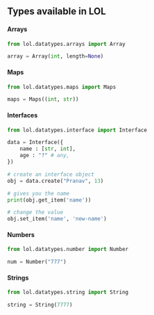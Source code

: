 ## Types available in LOL

#### Arrays
```python
from lol.datatypes.arrays import Array

array = Array(int, length=None)
```
#### Maps
```python
from lol.datatypes.maps import Maps

maps = Maps((int, str))
```

#### Interfaces
```python
from lol.datatypes.interface import Interface

data = Interface({
    name : [str, int],
    age : "?" # any,
})

# create an interface object
obj = data.create("Pranav", 13)

# gives you the name
print(obj.get_item('name'))

# change the value
obj.set_item('name', 'new-name')
```

#### Numbers
```python
from lol.datatypes.number import Number

num = Number("777")

```

#### Strings
```python
from lol.datatypes.string import String

string = String(7777)
```
